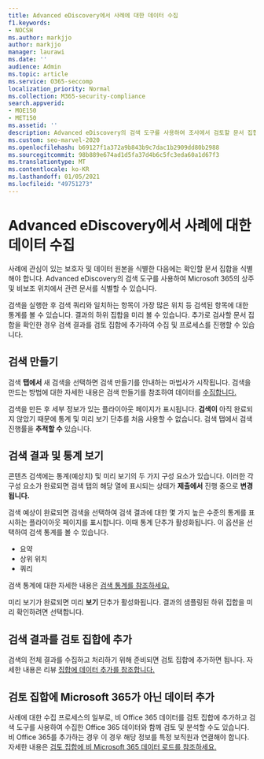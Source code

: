 ```yaml
---
title: Advanced eDiscovery에서 사례에 대한 데이터 수집
f1.keywords:
- NOCSH
ms.author: markjjo
author: markjjo
manager: laurawi
ms.date: ''
audience: Admin
ms.topic: article
ms.service: O365-seccomp
localization_priority: Normal
ms.collection: M365-security-compliance
search.appverid:
- MOE150
- MET150
ms.assetid: ''
description: Advanced eDiscovery의 검색 도구를 사용하여 조사에서 검토할 문서 집합을 식별하는 방법을 학습합니다.
ms.custom: seo-marvel-2020
ms.openlocfilehash: b69127f1a372a9b843b9c7dac1b2909dd80b2988
ms.sourcegitcommit: 98b889e674ad1d5fa37d4b6c5fc3eda60a1d67f3
ms.translationtype: MT
ms.contentlocale: ko-KR
ms.lasthandoff: 01/05/2021
ms.locfileid: "49751273"
---
```

# <a name="collect-data-for-a-case-in-advanced-ediscovery"></a>Advanced eDiscovery에서 사례에 대한 데이터 수집

사례에 관심이 있는 보호자 및 데이터 원본을 식별한 다음에는 확인할 문서 집합을 식별해야 합니다. Advanced eDiscovery의 검색 도구를 사용하여 Microsoft 365의 상주 및 비보조 위치에서 관련 문서를 식별할 수 있습니다.

검색을 실행한 후 검색 쿼리와 일치하는 항목이 가장 많은 위치 등 검색된 항목에 대한 통계를 볼 수 있습니다. 결과의 하위 집합을 미리 볼 수 있습니다. 추가로 검사할 문서 집합을 확인한 경우 검색 결과를 검토 집합에 추가하여 수집 및 프로세스를 진행할 수 있습니다.

## <a name="create-a-search"></a>검색 만들기

검색 **탭에서** 새  검색을 선택하면 검색 만들기를 안내하는 마법사가 시작됩니다. 검색을 만드는 방법에 대한 자세한 내용은 검색 만들기를 참조하여 데이터를 [수집합니다.](create-search-to-collect-data.md)

검색을 만든 후 세부 정보가 있는 플라이아웃 페이지가 표시됩니다. **검색이** 아직  완료되지 않았기 때문에 통계 및 미리 보기 단추를 처음 사용할 수 없습니다. 검색 탭에서 검색 진행률을 **추적할 수** 있습니다.

## <a name="view-search-results-and-statistics"></a>검색 결과 및 통계 보기

콘텐츠 검색에는 통계(예상치) 및 미리 보기의 두 가지 구성 요소가 있습니다. 이러한 각 구성 요소가 완료되면 검색 탭의 해당 열에 표시되는  상태가 **제출에서** 진행  중으로 **변경됩니다.**

검색 예상이 완료되면 검색을 선택하여 검색 결과에 대한 몇 가지 높은 수준의 통계를 표시하는 플라이아웃 페이지를 표시합니다. 이때 통계 단추가 활성화됩니다.  이 옵션을 선택하여 검색 통계를 볼 수 있습니다.

- 요약
- 상위 위치
- 쿼리

검색 통계에 대한 자세한 내용은 [검색 통계를 참조하세요.](search-statistics-in-advanced-ediscovery.md)

미리 보기가 완료되면 미리 **보기** 단추가 활성화됩니다. 결과의 샘플링된 하위 집합을 미리 확인하려면 선택합니다.

## <a name="add-search-results-to-a-review-set"></a>검색 결과를 검토 집합에 추가

검색의 전체 결과를 수집하고 처리하기 위해 준비되면 검토 집합에 추가하면 됩니다. 자세한 내용은 리뷰 [집합에 데이터 추가를 참조합니다.](add-data-to-review-set.md)

## <a name="add-non-microsoft-365-data-to-a-review-set"></a>검토 집합에 Microsoft 365가 아닌 데이터 추가

사례에 대한 수집 프로세스의 일부로, 비 Office 365 데이터를 검토 집합에 추가하고 검색 도구를 사용하여 수집한 Office 365 데이터와 함께 검토 및 분석할 수도 있습니다. 비 Office 365를 추가하는 경우 이 경우 해당 정보를 특정 보직원과 연결해야 합니다. 자세한 내용은 [검토 집합에 비 Microsoft 365 데이터 로드를 참조하세요.](load-non-Office-365-data-into-a-review-set.md)
